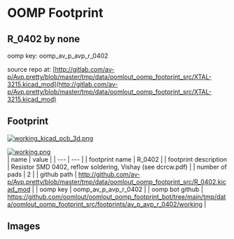 # OOMP Footprint  
## R_0402  by none  
  
oomp key: oomp_av_p_avp_r_0402  
  
source repo at: [http://gitlab.com/av-p/Avp.pretty/blob/master/tmp/data/oomlout_oomp_footprint_src/XTAL-3215.kicad_mod](http://gitlab.com/av-p/Avp.pretty/blob/master/tmp/data/oomlout_oomp_footprint_src/XTAL-3215.kicad_mod)  
## Footprint  
  
[![working_kicad_pcb_3d.png](working_kicad_pcb_3d_600.png)](working_kicad_pcb_3d.png)  
  
[![working.png](working_600.png)](working.png)  
| name | value | 
| --- | --- | 
| footprint name | R_0402 | 
| footprint description | Resistor SMD 0402, reflow soldering, Vishay (see dcrcw.pdf) | 
| number of pads | 2 | 
| github path | http://github.com/av-p/Avp.pretty/blob/master/tmp/data/oomlout_oomp_footprint_src/R_0402.kicad_mod | 
| oomp key | oomp_av_p_avp_r_0402 | 
| oomp bot github | https://github.com/oomlout/oomlout_oomp_footprint_bot/tree/main/tmp/data/oomlout_oomp_footprint_src/footprints/av_p_avp_r_0402/working | 
## Images  

